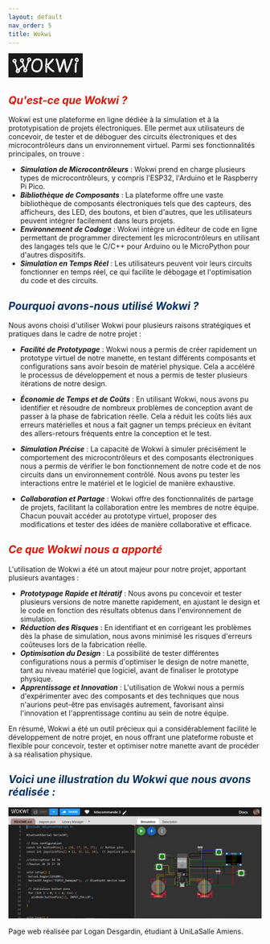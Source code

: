 ```yaml
---
layout: default
nav_order: 5
title: Wokwi
---
```


![Illustration wokwi1](images/wokwi1.png)

## <span style="color:#DB1702">_Qu'est-ce que Wokwi ?_</span>

Wokwi est une plateforme en ligne dédiée à la simulation et à la prototypisation de projets électroniques. Elle permet aux utilisateurs de concevoir, de tester et de déboguer des circuits électroniques et des microcontrôleurs dans un environnement virtuel. Parmi ses fonctionnalités principales, on trouve :

- _**Simulation de Microcontrôleurs**_ : Wokwi prend en charge plusieurs types de microcontrôleurs, y compris l'ESP32, l'Arduino et le Raspberry Pi Pico.
- _**Bibliothèque de Composants**_ : La plateforme offre une vaste bibliothèque de composants électroniques tels que des capteurs, des afficheurs, des LED, des boutons, et bien d'autres, que les utilisateurs peuvent intégrer facilement dans leurs projets.
- _**Environnement de Codage**_ : Wokwi intègre un éditeur de code en ligne permettant de programmer directement les microcontrôleurs en utilisant des langages tels que le C/C++ pour Arduino ou le MicroPython pour d'autres dispositifs.
- _**Simulation en Temps Réel**_ : Les utilisateurs peuvent voir leurs circuits fonctionner en temps réel, ce qui facilite le débogage et l'optimisation du code et des circuits.

## <span style="color:#003366">_Pourquoi avons-nous utilisé Wokwi ?_</span>

Nous avons choisi d'utiliser Wokwi pour plusieurs raisons stratégiques et pratiques dans le cadre de notre projet :

- _**Facilité de Prototypage**_ : Wokwi nous a permis de créer rapidement un prototype virtuel de notre manette, en testant différents composants et configurations sans avoir besoin de matériel physique. Cela a accéléré le processus de développement et nous a permis de tester plusieurs itérations de notre design.

- _**Économie de Temps et de Coûts**_ : En utilisant Wokwi, nous avons pu identifier et résoudre de nombreux problèmes de conception avant de passer à la phase de fabrication réelle. Cela a réduit les coûts liés aux erreurs matérielles et nous a fait gagner un temps précieux en évitant des allers-retours fréquents entre la conception et le test.

- _**Simulation Précise**_ : La capacité de Wokwi à simuler précisément le comportement des microcontrôleurs et des composants électroniques nous a permis de vérifier le bon fonctionnement de notre code et de nos circuits dans un environnement contrôlé. Nous avons pu tester les interactions entre le matériel et le logiciel de manière exhaustive.

- _**Collaboration et Partage**_ : Wokwi offre des fonctionnalités de partage de projets, facilitant la collaboration entre les membres de notre équipe. Chacun pouvait accéder au prototype virtuel, proposer des modifications et tester des idées de manière collaborative et efficace.

## <span style="color:#DB1702">_Ce que Wokwi nous a apporté_</span>

L'utilisation de Wokwi a été un atout majeur pour notre projet, apportant plusieurs avantages :

- _**Prototypage Rapide et Itératif**_ : Nous avons pu concevoir et tester plusieurs versions de notre manette rapidement, en ajustant le design et le code en fonction des résultats obtenus dans l'environnement de simulation.
- _**Réduction des Risques**_ : En identifiant et en corrigeant les problèmes dès la phase de simulation, nous avons minimisé les risques d'erreurs coûteuses lors de la fabrication réelle.
- _**Optimisation du Design**_ : La possibilité de tester différentes configurations nous a permis d'optimiser le design de notre manette, tant au niveau matériel que logiciel, avant de finaliser le prototype physique.
- _**Apprentissage et Innovation**_ : L'utilisation de Wokwi nous a permis d'expérimenter avec des composants et des techniques que nous n'aurions peut-être pas envisagés autrement, favorisant ainsi l'innovation et l'apprentissage continu au sein de notre équipe.

En résumé, Wokwi a été un outil précieux qui a considérablement facilité le développement de notre projet, en nous offrant une plateforme robuste et flexible pour concevoir, tester et optimiser notre manette avant de procéder à sa réalisation physique.

## <span style="color:#003366">_Voici une illustration du Wokwi que nous avons réalisée :_</span>

![Illustration wokwi2](images/wokwi.PNG)


Page web réalisée par Logan Desgardin, étudiant à UniLaSalle Amiens.

